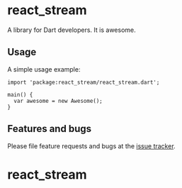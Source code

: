 # react_stream

A library for Dart developers. It is awesome.

## Usage

A simple usage example:

    import 'package:react_stream/react_stream.dart';

    main() {
      var awesome = new Awesome();
    }

## Features and bugs

Please file feature requests and bugs at the [issue tracker][tracker].

[tracker]: http://example.com/issues/replaceme
# react_stream
